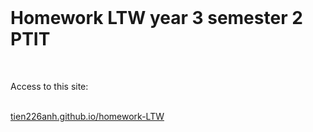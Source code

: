 <br/>
<h1>Homework LTW year 3 semester 2 PTIT</h1>
<br/>
<p>Access to this site:</p>
<br/>
<a href="tien226anh.github.io/homework-LTW" target="_blank">tien226anh.github.io/homework-LTW</a>

